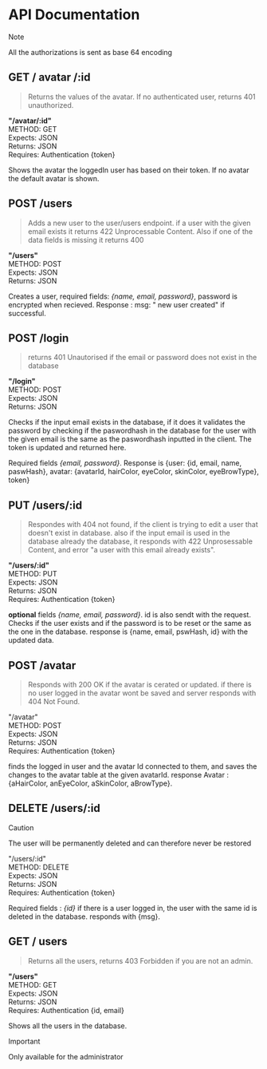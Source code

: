 # API Documentation
> [!note]
> All the authorizations is sent as base 64 encoding

## GET / avatar /:id
> Returns the values of the avatar. If no authenticated user, returns 401 unauthorized.

**"/avatar/:id"**<br>
METHOD: GET <br>
Expects: JSON <br>
Returns: JSON <br>
Requires: Authentication {token} <br>

Shows the avatar the loggedIn user has based on their token. If no avatar the default avatar is shown. 

## POST /users 
> Adds a new user to the user/users endpoint. if a user with the given email exists it returns 422 Unprocessable Content. Also if one of the data fields is missing it returns 400

**"/users"** <br>
METHOD: POST <br>
Expects: JSON <br>
Returns: JSON <br>

Creates a user, required fields: *{name, email, password}*, password is encrypted when recieved. 
Response : msg: " new user created" if successful.

## POST /login 
> returns 401 Unautorised if the email or password does not exist in the database

**"/login"** <br>
METHOD: POST <br>
Expects: JSON <br>
Returns: JSON <br>

Checks if the input email exists in the database, if it does it validates the password by checking if the paswordhash in the database for the user with the given email is the same as the paswordhash inputted in the client. The token is updated and returned here.

Required fields *{email, password}*.
Response is {user: {id, email, name, paswHash}, avatar: {avatarId, hairColor, eyeColor, skinColor, eyeBrowType}, token}

## PUT /users/:id 
> Respondes with 404 not found, if the client is trying to edit a user that doesn't exist in database. also if the input email is used in the database already the database, it responds with 422 Unprosessable Content, and error "a user with this email already exists".

**"/users/:id"** <br>
METHOD: PUT <br>
Expects: JSON <br>
Returns: JSON <br>
Requires: Authentication {token} <br>

**optional** fields *{name, email, password}*. id is also sendt with the request.
Checks if the user exists and if the password is to be reset or the same as the one in the database. 
response is {name, email, pswHash, id} with the updated data.

## POST /avatar 
>  Responds with 200 OK if the avatar is cerated or updated. if there is no user logged in the avatar wont be saved and server responds with 404 Not Found.

"/avatar" <br>
METHOD: POST <br>
Expects: JSON <br>
Returns: JSON <br>
Requires: Authentication {token} <br>

finds the logged in user and the avatar Id connected to them, and saves the changes to the avatar table at the given avatarId. 
response Avatar : {aHairColor, anEyeColor, aSkinColor, aBrowType}.

## DELETE  /users/:id 
> [!caution]
> The user will be permanently deleted and can therefore never be restored


"/users/:id" <br>
METHOD: DELETE <br>
Expects: JSON <br>
Returns: JSON <br>
Requires: Authentication {token} <br>

Required fields : *{id}* if there is a user logged in, the user with the same id is deleted in the database. 
responds with {msg}.

## GET / users
> Returns all the users, returns 403 Forbidden if you are not an admin.

**"/users"**<br>
 METHOD: GET <br>
 Expects: JSON <br>
 Returns: JSON <br>
 Requires: Authentication {id, email} <br>

Shows all the users in the database. 
> [!Important]
> Only available for the administrator